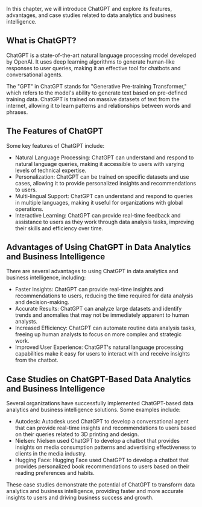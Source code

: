 
In this chapter, we will introduce ChatGPT and explore its features, advantages, and case studies related to data analytics and business intelligence.

What is ChatGPT?
----------------

ChatGPT is a state-of-the-art natural language processing model developed by OpenAI. It uses deep learning algorithms to generate human-like responses to user queries, making it an effective tool for chatbots and conversational agents.

The "GPT" in ChatGPT stands for "Generative Pre-training Transformer," which refers to the model's ability to generate text based on pre-defined training data. ChatGPT is trained on massive datasets of text from the internet, allowing it to learn patterns and relationships between words and phrases.

The Features of ChatGPT
-----------------------

Some key features of ChatGPT include:

* Natural Language Processing: ChatGPT can understand and respond to natural language queries, making it accessible to users with varying levels of technical expertise.
* Personalization: ChatGPT can be trained on specific datasets and use cases, allowing it to provide personalized insights and recommendations to users.
* Multi-lingual Support: ChatGPT can understand and respond to queries in multiple languages, making it useful for organizations with global operations.
* Interactive Learning: ChatGPT can provide real-time feedback and assistance to users as they work through data analysis tasks, improving their skills and efficiency over time.

Advantages of Using ChatGPT in Data Analytics and Business Intelligence
-----------------------------------------------------------------------

There are several advantages to using ChatGPT in data analytics and business intelligence, including:

* Faster Insights: ChatGPT can provide real-time insights and recommendations to users, reducing the time required for data analysis and decision-making.
* Accurate Results: ChatGPT can analyze large datasets and identify trends and anomalies that may not be immediately apparent to human analysts.
* Increased Efficiency: ChatGPT can automate routine data analysis tasks, freeing up human analysts to focus on more complex and strategic work.
* Improved User Experience: ChatGPT's natural language processing capabilities make it easy for users to interact with and receive insights from the chatbot.

Case Studies on ChatGPT-Based Data Analytics and Business Intelligence
----------------------------------------------------------------------

Several organizations have successfully implemented ChatGPT-based data analytics and business intelligence solutions. Some examples include:

* Autodesk: Autodesk used ChatGPT to develop a conversational agent that can provide real-time insights and recommendations to users based on their queries related to 3D printing and design.
* Nielsen: Nielsen used ChatGPT to develop a chatbot that provides insights on media consumption patterns and advertising effectiveness to clients in the media industry.
* Hugging Face: Hugging Face used ChatGPT to develop a chatbot that provides personalized book recommendations to users based on their reading preferences and habits.

These case studies demonstrate the potential of ChatGPT to transform data analytics and business intelligence, providing faster and more accurate insights to users and driving business success and growth.
